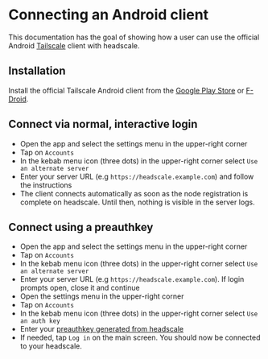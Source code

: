 # Connecting an Android client

This documentation has the goal of showing how a user can use the official Android [Tailscale](https://tailscale.com) client with headscale.

## Installation

Install the official Tailscale Android client from the [Google Play Store](https://play.google.com/store/apps/details?id=com.tailscale.ipn) or [F-Droid](https://f-droid.org/packages/com.tailscale.ipn/).

## Connect via normal, interactive login

- Open the app and select the settings menu in the upper-right corner
- Tap on `Accounts`
- In the kebab menu icon (three dots) in the upper-right corner select `Use an alternate server`
- Enter your server URL (e.g `https://headscale.example.com`) and follow the instructions
- The client connects automatically as soon as the node registration is complete on headscale. Until then, nothing is
  visible in the server logs.

## Connect using a preauthkey

- Open the app and select the settings menu in the upper-right corner
- Tap on `Accounts`
- In the kebab menu icon (three dots) in the upper-right corner select `Use an alternate server`
- Enter your server URL (e.g `https://headscale.example.com`). If login prompts open, close it and continue
- Open the settings menu in the upper-right corner
- Tap on `Accounts`
- In the kebab menu icon (three dots) in the upper-right corner select `Use an auth key`
- Enter your [preauthkey generated from headscale](../getting-started.md#using-a-preauthkey)
- If needed, tap `Log in` on the main screen. You should now be connected to your headscale.
